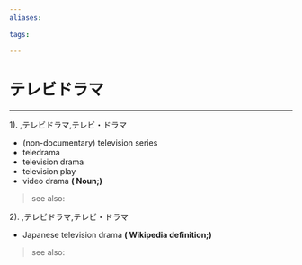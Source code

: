 ```yaml
---
aliases:
    
tags:
    
---
```


# テレビドラマ
---
1).
,テレビドラマ,テレビ・ドラマ

- (non-documentary) television series
- teledrama
- television drama
- television play
- video drama
**( Noun;)**
> see also: 
            
2).
,テレビドラマ,テレビ・ドラマ

- Japanese television drama
**( Wikipedia definition;)**
> see also: 
            